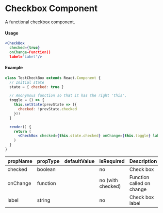 # Checkbox Component

A functional checkbox component.

#### Usage
```jsx
<CheckBox 
  checked={true}
  onChange=Function()
  label="Label"/>
```

#### Example

```jsx
class TestCheckBox extends React.Component {
  // Initial state
  state = { checked: true }

  // Anonymous function so that it has the right 'this'.
  toggle = () => {
    this.setState(prevState => ({
      checked: !prevState.checked
    }))
  }

  render() {
    return (
      <CheckBox checked={this.state.checked} onChange={this.toggle} label="Hello"/>
    )
  }
}
```

| propName | propType | defaultValue | isRequired        | Description               |
| -------- | -------- | ------------ | ----------------- | ------------------------- |
| checked  | boolean  |              | no                | Check box                 |
| onChange | function |              | no (with checked) | Function called on change |
| label    | string   |              | no                | Check box label           |